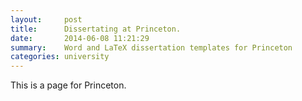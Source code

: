 ```yaml
---
layout:     post
title:      Dissertating at Princeton.
date:       2014-06-08 11:21:29
summary:    Word and LaTeX dissertation templates for Princeton
categories: university
---
```


This is a page for Princeton.
